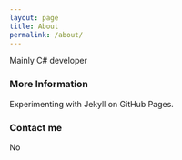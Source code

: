 ```yaml
---
layout: page
title: About
permalink: /about/
---
```


Mainly C# developer

### More Information

Experimenting with Jekyll on GitHub Pages.

### Contact me

No
